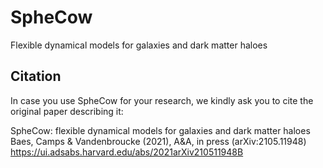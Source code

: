 # SpheCow
Flexible dynamical models for galaxies and dark matter haloes 

## Citation

In case you use SpheCow for your research, we kindly ask you to cite the original paper describing it:

SpheCow: flexible dynamical models for galaxies and dark matter haloes
Baes, Camps & Vandenbroucke (2021), A&A, in press (arXiv:2105.11948)
https://ui.adsabs.harvard.edu/abs/2021arXiv210511948B
